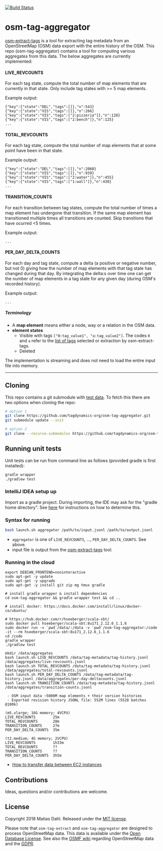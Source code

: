 [![Build Status](https://travis-ci.com/tagdynamics-org/osm-tag-aggregator.svg?branch=master)](https://travis-ci.com/tagdynamics-org/osm-tag-aggregator)

# osm-tag-aggregator

[osm-extract-tags](https://github.com/tagdynamics-org/osm-extract-tags) is a tool
for extracting tag metadata from an OpenStreetMap (OSM) data export with the entire
history of the OSM. This repo (osm-tag-aggregator) contains a tool for computing
various aggregates from this data. The below aggregates are currently implemented:

#### LIVE_REVCOUNTS

For each tag state, compute the total number of map elements that are currently in 
that state. Only include tag states with >= 5 map elements.

Example output:

```
{"key":{"state":"DEL","tags":[]},"n":543}
{"key":{"state":"VIS","tags":[]},"n":266}
{"key":{"state":"VIS","tags":["2:pizzeria"]},"n":128}
{"key":{"state":"VIS","tags":["2:bench"]},"n":125}
...
```

#### TOTAL_REVCOUNTS
For each tag state, compute the total number of map elements that at some point have 
been in that state.

Example output:

```
{"key":{"state":"DEL","tags":[]},"n":2060}
{"key":{"state":"VIS","tags":[]},"n":939}
{"key":{"state":"VIS","tags":["2:water"]},"n":455}
{"key":{"state":"VIS","tags":["1:wall"]},"n":430}
...
```

#### TRANSITION_COUNTS

For each transition between tag states, compute the total number of times a map element
has undergone that transition. If the same map element has transitioned multiple times
all transitions are counted. Skip transitions that have ocurred <5 times.

Example output:

```
...
```

#### PER_DAY_DELTA_COUNTS

For each day and tag state, compute a delta (a positive or negative number, but not 0) giving
how the number of map elements with that tag state has changed during that day. By integrating the delta:s over time one can get the number of map elements in a tag state for any given day (during OSM's recorded history).

Example output:

```
...
```

##### Terminology

 - A **map element** means either a node, way or a relation in the OSM data.
 - **element states**
    - Visible with tags `["0:tag_value1", "a:tag_value2"]`. The codes `0` and `a` refer to the [list of tags](https://github.com/tagdynamics-org/osm-extract-tags#extract-tags-from-an-osm-file) selected or extraction by osm-extract-tags.
    - Deleted

The implementation is streaming and does not need to load the entire input file into memory.


------

## Cloning

This repo contains a git submodule with [test data](https://github.com/tagdynamics-org/testdata).
To fetch this there are two options when cloning the repo:

```bash
# option 1
git clone https://github.com/tagdynamics-org/osm-tag-aggregator.git
git submodule update --init

# option 2
git clone --recurse-submodules https://github.com/tagdynamics-org/osm-tag-aggregator.git
```

## Running unit tests

Unit tests can be run from command line as follows (provided gradle is first installed):

```bash
gradle wrapper
./gradlew test
```

### IntelliJ IDEA setup up

Import as a gradle project. During importing, the IDE may ask for the "gradle home directory". See [here](https://stackoverflow.com/questions/18495474/how-to-define-gradles-home-in-idea) for instructions on how to determine this.

### Syntax for running

```bash
bash launch.sh aggregator /path/to/input.jsonl /path/to/output.jsonl
```

 - `aggregator` is one of `LIVE_REVCOUNTS`, ..., `PER_DAY_DELTA_COUNTS`. See above.
 - input file is output from the [osm-extract-tags](https://github.com/tagdynamics-org/osm-extract-tags) tool.

### Running in the cloud

```
export DEBIAN_FRONTEND=noninteractive
sudo apt-get -y update
sudo apt-get -y upgrade
sudo apt-get -y install git zip mg tmux gradle

# install gradle wrapper & install dependencies
cd osm-tag-aggregator && gradle wrapper test && cd ..

# install docker: https://docs.docker.com/install/linux/docker-ce/ubuntu/

# https://hub.docker.com/r/hseeberger/scala-sbt/
sudo docker pull hseeberger/scala-sbt:8u171_2.12.6_1.1.6
sudo docker run -v `pwd`/data/:/data -v `pwd`/osm-tag-aggregator:/code -it --rm hseeberger/scala-sbt:8u171_2.12.6_1.1.6
cd /code
gradle wrapper
./gradlew test

mkdir /data/aggregates
bash launch.sh LIVE_REVCOUNTS /data/tag-metadata/tag-history.jsonl /data/aggregates/live-revcounts.jsonl
bash launch.sh TOTAL_REVCOUNTS /data/tag-metadata/tag-history.jsonl /data/aggregates/total-revcounts.jsonl
bash launch.sh PER_DAY_DELTA_COUNTS /data/tag-metadata/tag-history.jsonl /data/aggregates/per-day-deltacounts.jsonl
bash launch.sh TRANSITION_COUNTS /data/tag-metadata/tag-history.jsonl /data/aggregates/transition-counts.jsonl
```

```
 - OSM input data ~5000M map elements + their version histories
 - Exported revision history JSONL file: 552M lines (5528 batches @100k)

(m5.xlarge; 16G memory; 4VCPU)
LIVE_REVCOUNTS        25m
TOTAL_REVCOUNTS       28m
TRANSITION_COUNTS     27m
PER_DAY_DELTA_COUNTS  35m

(t2.medium; 4G memory; 2VCPU)
LIVE_REVCOUNTS        1h33m
TOTAL_REVCOUNTS       ??
TRANSITION_COUNTS     ??
PER_DAY_DELTA_COUNTS  3h5m

```

 - [How to transfer data between EC2 instances](http://blog.e-zest.com/how-to-do-scp-from-one-ec2-instance-to-another-ec2-instance/)

## Contributions

Ideas, questions and/or contributions are welcome.

## License

Copyright 2018 Matias Dahl. Released under the [MIT license](LICENSE.md).

Please note that `osm-tag-extract` and `osm-tag-aggregator` are designed to process OpenStreetMap data. This data is available under the [Open Database License](https://openstreetmap.org/copyright). See also the [OSMF wiki](https://wiki.openstreetmap.org/wiki/GDPR) regarding OpenStreetMap
data and the [GDPR](https://gdpr-info.eu/).

